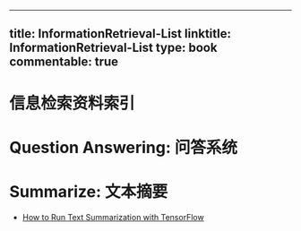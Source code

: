 
---
title: InformationRetrieval-List
linktitle: InformationRetrieval-List
type: book
commentable: true
---

# 信息检索资料索引

# Question Answering: 问答系统

# Summarize: 文本摘要

- [How to Run Text Summarization with TensorFlow](https://hackernoon.com/how-to-run-text-summarization-with-tensorflow-d4472587602d#.us0li6z09)

    
